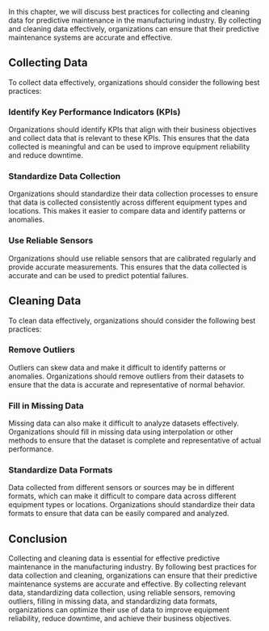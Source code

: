 
In this chapter, we will discuss best practices for collecting and cleaning data for predictive maintenance in the manufacturing industry. By collecting and cleaning data effectively, organizations can ensure that their predictive maintenance systems are accurate and effective.

Collecting Data
---------------

To collect data effectively, organizations should consider the following best practices:

### Identify Key Performance Indicators (KPIs)

Organizations should identify KPIs that align with their business objectives and collect data that is relevant to these KPIs. This ensures that the data collected is meaningful and can be used to improve equipment reliability and reduce downtime.

### Standardize Data Collection

Organizations should standardize their data collection processes to ensure that data is collected consistently across different equipment types and locations. This makes it easier to compare data and identify patterns or anomalies.

### Use Reliable Sensors

Organizations should use reliable sensors that are calibrated regularly and provide accurate measurements. This ensures that the data collected is accurate and can be used to predict potential failures.

Cleaning Data
-------------

To clean data effectively, organizations should consider the following best practices:

### Remove Outliers

Outliers can skew data and make it difficult to identify patterns or anomalies. Organizations should remove outliers from their datasets to ensure that the data is accurate and representative of normal behavior.

### Fill in Missing Data

Missing data can also make it difficult to analyze datasets effectively. Organizations should fill in missing data using interpolation or other methods to ensure that the dataset is complete and representative of actual performance.

### Standardize Data Formats

Data collected from different sensors or sources may be in different formats, which can make it difficult to compare data across different equipment types or locations. Organizations should standardize their data formats to ensure that data can be easily compared and analyzed.

Conclusion
----------

Collecting and cleaning data is essential for effective predictive maintenance in the manufacturing industry. By following best practices for data collection and cleaning, organizations can ensure that their predictive maintenance systems are accurate and effective. By collecting relevant data, standardizing data collection, using reliable sensors, removing outliers, filling in missing data, and standardizing data formats, organizations can optimize their use of data to improve equipment reliability, reduce downtime, and achieve their business objectives.
